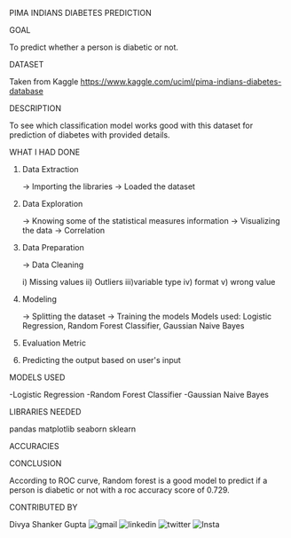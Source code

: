 PIMA INDIANS DIABETES PREDICTION

GOAL

To predict whether a person is diabetic or not.

DATASET

Taken from Kaggle
https://www.kaggle.com/uciml/pima-indians-diabetes-database

DESCRIPTION

To see which classification model works good with this dataset for prediction of diabetes with provided details.

WHAT I HAD DONE

1. Data Extraction

      -> Importing the libraries
      -> Loaded the dataset
    
2. Data Exploration
  
      -> Knowing some of the statistical measures information
      -> Visualizing the data
      -> Correlation

3. Data Preparation
    
    -> Data Cleaning 
       
      i) Missing values
      ii) Outliers
      iii)variable type
      iv) format
       v) wrong value
  
4. Modeling
     
   -> Splitting the dataset
   -> Training the models
        Models used: Logistic Regression, Random Forest Classifier, Gaussian Naive Bayes

5. Evaluation Metric

6. Predicting the output based on user's input

MODELS USED
   
   -Logistic Regression
   -Random Forest Classifier
   -Gaussian Naive Bayes

LIBRARIES NEEDED

   pandas
   matplotlib
   seaborn
   sklearn

ACCURACIES



CONCLUSION

According to ROC curve, Random forest is a good model to predict if a person is diabetic or not with a roc accuracy score of 0.729.

CONTRIBUTED BY

Divya Shanker Gupta
![gmail]({https://img.shields.io/badge/Gmail-D14836?style=for-the-badge&logo=gmail&logoColor=white})
![linkedin]({https://img.shields.io/badge/LinkedIn-0077B5?style=for-the-badge&logo=linkedin&logoColor=white})
![twitter]({https://img.shields.io/badge/Twitter-1DA1F2?style=for-the-badge&logo=twitter&logoColor=white})
![Insta]({https://img.shields.io/badge/Instagram-E4405F?style=for-the-badge&logo=instagram&logoColor=white})
